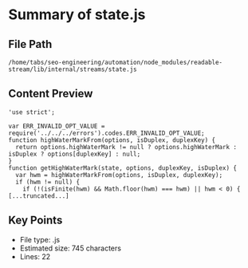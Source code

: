 # Summary of state.js
  
## File Path
`/home/tabs/seo-engineering/automation/node_modules/readable-stream/lib/internal/streams/state.js`

## Content Preview
```
'use strict';

var ERR_INVALID_OPT_VALUE = require('../../../errors').codes.ERR_INVALID_OPT_VALUE;
function highWaterMarkFrom(options, isDuplex, duplexKey) {
  return options.highWaterMark != null ? options.highWaterMark : isDuplex ? options[duplexKey] : null;
}
function getHighWaterMark(state, options, duplexKey, isDuplex) {
  var hwm = highWaterMarkFrom(options, isDuplex, duplexKey);
  if (hwm != null) {
    if (!(isFinite(hwm) && Math.floor(hwm) === hwm) || hwm < 0) {
[...truncated...]
```

## Key Points
- File type: .js
- Estimated size: 745 characters
- Lines: 22
